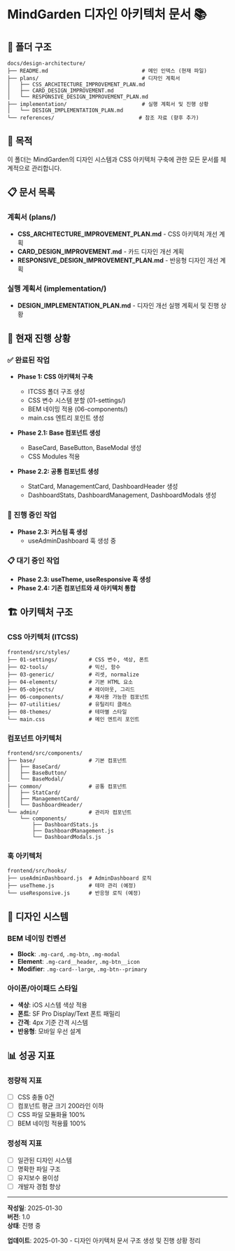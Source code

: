# MindGarden 디자인 아키텍처 문서 📚

## 📁 폴더 구조

```
docs/design-architecture/
├── README.md                              # 메인 인덱스 (현재 파일)
├── plans/                                 # 디자인 계획서
│   ├── CSS_ARCHITECTURE_IMPROVEMENT_PLAN.md
│   ├── CARD_DESIGN_IMPROVEMENT.md
│   └── RESPONSIVE_DESIGN_IMPROVEMENT_PLAN.md
├── implementation/                        # 실행 계획서 및 진행 상황
│   └── DESIGN_IMPLEMENTATION_PLAN.md
└── references/                           # 참조 자료 (향후 추가)
```

## 🎯 목적

이 폴더는 MindGarden의 디자인 시스템과 CSS 아키텍처 구축에 관한 모든 문서를 체계적으로 관리합니다.

## 📋 문서 목록

### 계획서 (plans/)
- **CSS_ARCHITECTURE_IMPROVEMENT_PLAN.md** - CSS 아키텍처 개선 계획
- **CARD_DESIGN_IMPROVEMENT.md** - 카드 디자인 개선 계획  
- **RESPONSIVE_DESIGN_IMPROVEMENT_PLAN.md** - 반응형 디자인 개선 계획

### 실행 계획서 (implementation/)
- **DESIGN_IMPLEMENTATION_PLAN.md** - 디자인 개선 실행 계획서 및 진행 상황

## 🚀 현재 진행 상황

### ✅ 완료된 작업
- **Phase 1: CSS 아키텍처 구축**
  - ITCSS 폴더 구조 생성
  - CSS 변수 시스템 분할 (01-settings/)
  - BEM 네이밍 적용 (06-components/)
  - main.css 엔트리 포인트 생성

- **Phase 2.1: Base 컴포넌트 생성**
  - BaseCard, BaseButton, BaseModal 생성
  - CSS Modules 적용

- **Phase 2.2: 공통 컴포넌트 생성**
  - StatCard, ManagementCard, DashboardHeader 생성
  - DashboardStats, DashboardManagement, DashboardModals 생성

### 🔄 진행 중인 작업
- **Phase 2.3: 커스텀 훅 생성**
  - useAdminDashboard 훅 생성 중

### 📋 대기 중인 작업
- **Phase 2.3: useTheme, useResponsive 훅 생성**
- **Phase 2.4: 기존 컴포넌트와 새 아키텍처 통합**

## 🏗️ 아키텍처 구조

### CSS 아키텍처 (ITCSS)
```
frontend/src/styles/
├── 01-settings/          # CSS 변수, 색상, 폰트
├── 02-tools/             # 믹신, 함수
├── 03-generic/           # 리셋, normalize
├── 04-elements/          # 기본 HTML 요소
├── 05-objects/           # 레이아웃, 그리드
├── 06-components/        # 재사용 가능한 컴포넌트
├── 07-utilities/         # 유틸리티 클래스
├── 08-themes/            # 테마별 스타일
└── main.css              # 메인 엔트리 포인트
```

### 컴포넌트 아키텍처
```
frontend/src/components/
├── base/                 # 기본 컴포넌트
│   ├── BaseCard/
│   ├── BaseButton/
│   └── BaseModal/
├── common/               # 공통 컴포넌트
│   ├── StatCard/
│   ├── ManagementCard/
│   └── DashboardHeader/
└── admin/                # 관리자 컴포넌트
    └── components/
        ├── DashboardStats.js
        ├── DashboardManagement.js
        └── DashboardModals.js
```

### 훅 아키텍처
```
frontend/src/hooks/
├── useAdminDashboard.js  # AdminDashboard 로직
├── useTheme.js           # 테마 관리 (예정)
└── useResponsive.js      # 반응형 로직 (예정)
```

## 🎨 디자인 시스템

### BEM 네이밍 컨벤션
- **Block**: `.mg-card`, `.mg-btn`, `.mg-modal`
- **Element**: `.mg-card__header`, `.mg-btn__icon`
- **Modifier**: `.mg-card--large`, `.mg-btn--primary`

### 아이폰/아이패드 스타일
- **색상**: iOS 시스템 색상 적용
- **폰트**: SF Pro Display/Text 폰트 패밀리
- **간격**: 4px 기준 간격 시스템
- **반응형**: 모바일 우선 설계

## 📊 성공 지표

### 정량적 지표
- [ ] CSS 충돌 0건
- [ ] 컴포넌트 평균 크기 200라인 이하
- [ ] CSS 파일 모듈화율 100%
- [ ] BEM 네이밍 적용률 100%

### 정성적 지표
- [ ] 일관된 디자인 시스템
- [ ] 명확한 파일 구조
- [ ] 유지보수 용이성
- [ ] 개발자 경험 향상

---

**작성일**: 2025-01-30  
**버전**: 1.0  
**상태**: 진행 중

**업데이트**: 2025-01-30 - 디자인 아키텍처 문서 구조 생성 및 진행 상황 정리
